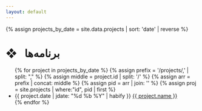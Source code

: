 ```yaml
---
layout: default
---
```

{% assign projects_by_date = site.data.projects | sort: 'date' | reverse %}

<div class="card">
  <h1 class="page-heading">❖ &nbsp; برنامه‌ها</h1>
  <ul class="post-list-mini">
  {% for project in projects_by_date %}
  {% assign prefix = '/projects/,' | split: "," %}
  {% assign middle = project.id | split: '/' %}
  {% assign arr = prefix | concat: middle %}
  {% assign pid = arr | join: '' %}
  {% assign proj = site.projects | where:"id", pid | first %}
    <li class="post-list-item">
      <span class="list-meta-col">
        {{ project.date | jdate: "%d %b %Y" | habify }}
      </span>
      <span class="list-line">
        <a href="{{ proj.id }}.html">{{ project.name }}</a>
      </span>
    </li>
  {% endfor %}
  </ul>
</div>
